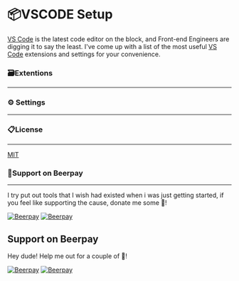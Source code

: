 # 📦VSCODE Setup
[VS Code](https://code.visualstudio.com) is the latest code editor on the block, and Front-end Engineers are digging it to say the least. I've come up with a list of the most useful [VS Code](https://code.visualstudio.com) extensions and settings for your convenience.

### 🗃Extentions
---

### ⚙ Settings
---

### 📋License
---
[MIT](https://github.com/dainemawer/html5-starterkit/blob/master/LICENSE)

### 🙏Support on Beerpay
---
I try put out tools that I wish had existed when i was just getting started, if you feel like supporting the cause, donate me some :beers:!

[![Beerpay](https://beerpay.io/dainemawer/vscode-setup/badge.svg?style=beer-square)](https://beerpay.io/dainemawer/vscode-setup)  [![Beerpay](https://beerpay.io/dainemawer/vscode-setup/make-wish.svg?style=flat-square)](https://beerpay.io/dainemawer/vscode-setup?focus=wish)

## Support on Beerpay
Hey dude! Help me out for a couple of :beers:!

[![Beerpay](https://beerpay.io/dainemawer/vscode-setup/badge.svg?style=beer-square)](https://beerpay.io/dainemawer/vscode-setup)  [![Beerpay](https://beerpay.io/dainemawer/vscode-setup/make-wish.svg?style=flat-square)](https://beerpay.io/dainemawer/vscode-setup?focus=wish)